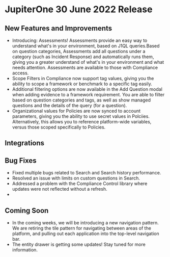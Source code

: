 # JupiterOne 30 June 2022 Release

## New Features and Improvements
-  Introducing: Assessments! Assessments provide an easy way to understand what's in your environment, based on J1QL queries.Based on question categories, Assessments add all questions under a category (such as Incident Response) and automatically runs them, giving you a greater understand of what's in your environment and what needs attention. Assessments are available to those with Compliance access.
-  Scope Filters in Compliance now support tag values, giving you the ability to scope a framework or benchmark to a specific tag easily. 
-  Additional filtering options are now available in the Add Question modal when adding evidence to a framework requirement. You are able to filter based on question categories and tags, as well as show managed questions and the details of the query (for a question). 
-  Organizational values for Policies are now synced to account parameters, giving you the ability to use secret values in Polciies. Alternatively, this allows you to reference platform-wide variables, versus those scoped specifically to Policies. 

## Integrations



## Bug Fixes
- Fixed multiple bugs related to Search and Search history performance. 
- Resolved an issue with limits on custom questions in Search.
- Addressed a problem with the Compliance Control library where updates were not reflected without a refresh.
-  

## Coming Soon
- In the coming weeks, we will be introducing a new navigation pattern. We are retiring the tile pattern for navigating between areas of the platform, and pulling out each application into the top-level navigation bar. 
- The entity drawer is getting some updates! Stay tuned for more information. 

